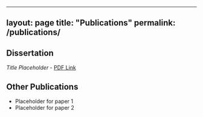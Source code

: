 
---
layout: page
title: "Publications"
permalink: /publications/
---

## Dissertation
*Title Placeholder* - [PDF Link](#)

## Other Publications
- Placeholder for paper 1
- Placeholder for paper 2
